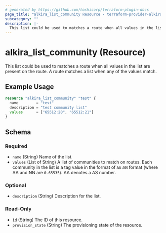 ```yaml
---
# generated by https://github.com/hashicorp/terraform-plugin-docs
page_title: "alkira_list_community Resource - terraform-provider-alkira"
subcategory: ""
description: |-
  This list could be used to matches a route when all values in the list are present on the route. A route matches a list when any of the values match.
---
```


# alkira_list_community (Resource)

This list could be used to matches a route when all values in the list are present on the route. A route matches a list when any of the values match.

## Example Usage

```terraform
resource "alkira_list_community" "test" {
  name        = "test"
  description = "test community list"
  values      = ["65512:20", "65512:21"]
}
```

<!-- schema generated by tfplugindocs -->
## Schema

### Required

- `name` (String) Name of the list.
- `values` (List of String) A list of communities to match on routes. Each community in the list is a tag value in the format of `AA:NN` format (where AA and NN are `0-65535`). AA denotes a AS number.

### Optional

- `description` (String) Description for the list.

### Read-Only

- `id` (String) The ID of this resource.
- `provision_state` (String) The provisioning state of the resource.
